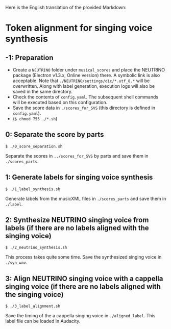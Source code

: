 Here is the English translation of the provided Markdown:

# Token alignment for singing voice synthesis

## -1: Preparation
- Create a `NEUTRINO` folder under `musical_scores` and place the NEUTRINO package (Electron v1.3.x, Online version) there. A symbolic link is also acceptable. Note that `./NEUTRINO/settings/dic/*.utf_8.*` will be overwritten. Along with label generation, execution logs will also be saved in the same directory.
- Check the contents of `config.yaml`. The subsequent shell commands will be executed based on this configuration.
- Save the score data in `./scores_for_SVS` (this directory is defined in `config.yaml`).
- (`$ chmod 755 ./*.sh`)

## 0: Separate the score by parts
```
$ ./0_score_separation.sh
```
Separate the scores in `../scores_for_SVS` by parts and save them in `./scores_parts`.

## 1: Generate labels for singing voice synthesis
```
$ ./1_label_synthesis.sh 
```
Generate labels from the musicXML files in `./scores_parts` and save them in `./label`.

## 2: Synthesize NEUTRINO singing voice from labels (if there are no labels aligned with the singing voice)
```
$ ./2_neutrino_synthesis.sh
```
This process takes quite some time. Save the synthesized singing voice in `./syn_wav`.

## 3: Align NEUTRINO singing voice with a cappella singing voice (if there are no labels aligned with the singing voice)
```
$ ./3_label_alignment.sh
```
Save the timing of the a cappella singing voice in `./aligned_label`. This label file can be loaded in Audacity.
